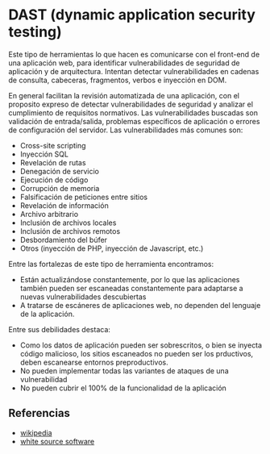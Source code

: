 # DAST (dynamic application security testing)

Este tipo de herramientas lo que hacen es comunicarse con el front-end de una aplicación web, para identificar vulnerabilidades de seguridad de aplicación y de arquitectura. Intentan detectar vulnerabilidades en cadenas de consulta, cabeceras, fragmentos, verbos e inyección en DOM.

En general facilitan la revisión automatizada de una aplicación, con el proposito expreso de detectar vulnerabilidades de seguridad y analizar el cumplimiento de requisitos normativos. Las vulnerabilidades buscadas son validación de entrada/salida, problemas específicos de aplicación o errores de configuración del servidor. Las vulnerabilidades más comunes son:

* Cross-site scripting
* Inyección SQL
* Revelación de rutas
* Denegación de servicio
* Ejecución de código
* Corrupción de memoria
* Falsificación de peticiones entre sitios
* Revelación de información
* Archivo arbitrario
* Inclusión de archivos locales
* Inclusión de archivos remotos
* Desbordamiento del búfer
* Otros (inyección de PHP, inyección de Javascript, etc.)

Entre las fortalezas de este tipo de herramienta encontramos:

* Están actualizándose constantemente, por lo que las aplicaciones también pueden ser escaneadas constantemente para adaptarse a nuevas vulnerabilidades descubiertas
* A tratarse de escáneres de aplicaciones web, no dependen del lenguaje de la aplicación.

Entre sus debilidades destaca:

* Como los datos de aplicación pueden ser sobrescritos, o bien se inyecta código malicioso, los sitios escaneados no pueden ser los prductivos, deben escanearse entornos preproductivos.
* No pueden implementar todas las variantes de ataques de una vulnerabilidad
* No pueden cubrir el 100% de la funcionalidad de la aplicación

## Referencias

* [wikipedia](https://en.wikipedia.org/wiki/Dynamic_application_security_testing)
* [white source software](https://www.whitesourcesoftware.com/resources/blog/dast-dynamic-application-security-testing/)